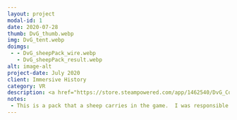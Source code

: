 ```yaml
---
layout: project
modal-id: 1
date: 2020-07-28
thumb: DvG_thumb.webp
img: DvG_tent.webp
doimgs:
 - - DvG_sheepPack_wire.webp
   - DvG_sheepPack_result.webp
alt: image-alt
project-date: July 2020
client: Immersive History
category: VR
description: <a href="https://store.steampowered.com/app/1462540/DvG_Conquering_Giants/" target="blank">DvG is a VR game</a>.  One of the goals was to make sure it could run on minimal hardware, such as the Oculus Quest.  This tent serves as the menu and trophy area for the game.  I was tasked with laying out the props and environment, as well as optimizing models and textures in this scene.
notes:
 - This is a pack that a sheep carries in the game.  I was responsible for reducing the polygon count for this model and creating textures so it would have a minimal memory footprint and be very performant on the target platforms.
---
```

